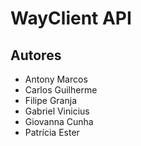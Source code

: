 # WayClient API

## Autores

- Antony Marcos
- Carlos Guilherme
- Filipe Granja
- Gabriel Vinicius
- Giovanna Cunha
- Patrícia Ester